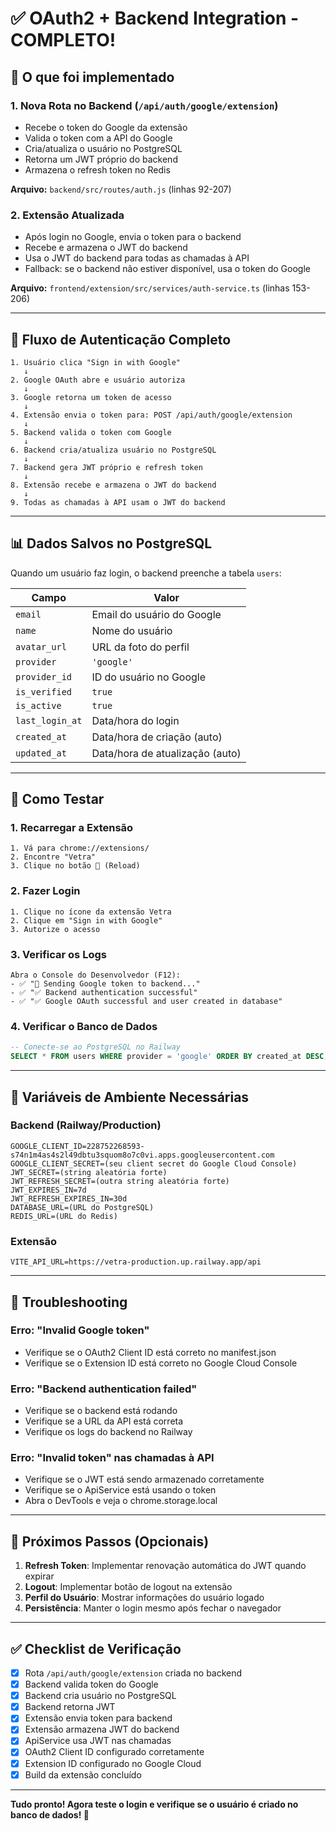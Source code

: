 # ✅ OAuth2 + Backend Integration - COMPLETO!

## 🎉 O que foi implementado

### 1. **Nova Rota no Backend** (`/api/auth/google/extension`)
- Recebe o token do Google da extensão
- Valida o token com a API do Google
- Cria/atualiza o usuário no PostgreSQL
- Retorna um JWT próprio do backend
- Armazena o refresh token no Redis

**Arquivo:** `backend/src/routes/auth.js` (linhas 92-207)

### 2. **Extensão Atualizada**
- Após login no Google, envia o token para o backend
- Recebe e armazena o JWT do backend
- Usa o JWT do backend para todas as chamadas à API
- Fallback: se o backend não estiver disponível, usa o token do Google

**Arquivo:** `frontend/extension/src/services/auth-service.ts` (linhas 153-206)

---

## 🔄 Fluxo de Autenticação Completo

```
1. Usuário clica "Sign in with Google"
   ↓
2. Google OAuth abre e usuário autoriza
   ↓
3. Google retorna um token de acesso
   ↓
4. Extensão envia o token para: POST /api/auth/google/extension
   ↓
5. Backend valida o token com Google
   ↓
6. Backend cria/atualiza usuário no PostgreSQL
   ↓
7. Backend gera JWT próprio e refresh token
   ↓
8. Extensão recebe e armazena o JWT do backend
   ↓
9. Todas as chamadas à API usam o JWT do backend
```

---

## 📊 Dados Salvos no PostgreSQL

Quando um usuário faz login, o backend preenche a tabela `users`:

| Campo | Valor |
|-------|-------|
| `email` | Email do usuário do Google |
| `name` | Nome do usuário |
| `avatar_url` | URL da foto do perfil |
| `provider` | `'google'` |
| `provider_id` | ID do usuário no Google |
| `is_verified` | `true` |
| `is_active` | `true` |
| `last_login_at` | Data/hora do login |
| `created_at` | Data/hora de criação (auto) |
| `updated_at` | Data/hora de atualização (auto) |

---

## 🚀 Como Testar

### 1. **Recarregar a Extensão**
```
1. Vá para chrome://extensions/
2. Encontre "Vetra"
3. Clique no botão 🔄 (Reload)
```

### 2. **Fazer Login**
```
1. Clique no ícone da extensão Vetra
2. Clique em "Sign in with Google"
3. Autorize o acesso
```

### 3. **Verificar os Logs**
```
Abra o Console do Desenvolvedor (F12):
- ✅ "🔐 Sending Google token to backend..."
- ✅ "✅ Backend authentication successful"
- ✅ "✅ Google OAuth successful and user created in database"
```

### 4. **Verificar o Banco de Dados**
```sql
-- Conecte-se ao PostgreSQL no Railway
SELECT * FROM users WHERE provider = 'google' ORDER BY created_at DESC;
```

---

## 🔧 Variáveis de Ambiente Necessárias

### Backend (Railway/Production)
```env
GOOGLE_CLIENT_ID=228752268593-s74n1m4as4s2l49dbtu3squom8o7c0vi.apps.googleusercontent.com
GOOGLE_CLIENT_SECRET=(seu client secret do Google Cloud Console)
JWT_SECRET=(string aleatória forte)
JWT_REFRESH_SECRET=(outra string aleatória forte)
JWT_EXPIRES_IN=7d
JWT_REFRESH_EXPIRES_IN=30d
DATABASE_URL=(URL do PostgreSQL)
REDIS_URL=(URL do Redis)
```

### Extensão
```env
VITE_API_URL=https://vetra-production.up.railway.app/api
```

---

## 🐛 Troubleshooting

### Erro: "Invalid Google token"
- Verifique se o OAuth2 Client ID está correto no manifest.json
- Verifique se o Extension ID está correto no Google Cloud Console

### Erro: "Backend authentication failed"
- Verifique se o backend está rodando
- Verifique se a URL da API está correta
- Verifique os logs do backend no Railway

### Erro: "Invalid token" nas chamadas à API
- Verifique se o JWT está sendo armazenado corretamente
- Verifique se o ApiService está usando o token
- Abra o DevTools e veja o chrome.storage.local

---

## 📝 Próximos Passos (Opcionais)

1. **Refresh Token**: Implementar renovação automática do JWT quando expirar
2. **Logout**: Implementar botão de logout na extensão
3. **Perfil do Usuário**: Mostrar informações do usuário logado
4. **Persistência**: Manter o login mesmo após fechar o navegador

---

## ✅ Checklist de Verificação

- [x] Rota `/api/auth/google/extension` criada no backend
- [x] Backend valida token do Google
- [x] Backend cria usuário no PostgreSQL
- [x] Backend retorna JWT
- [x] Extensão envia token para backend
- [x] Extensão armazena JWT do backend
- [x] ApiService usa JWT nas chamadas
- [x] OAuth2 Client ID configurado corretamente
- [x] Extension ID configurado no Google Cloud
- [x] Build da extensão concluído

---

**Tudo pronto! Agora teste o login e verifique se o usuário é criado no banco de dados! 🚀**

